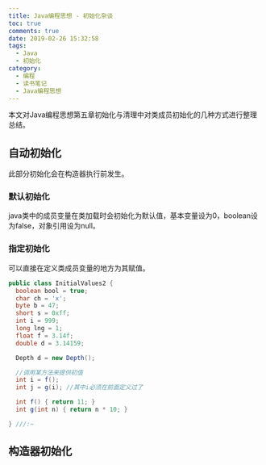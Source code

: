 ```yaml
---
title: Java编程思想 - 初始化杂谈
toc: true
comments: true
date: 2019-02-26 15:32:58
tags:
  - Java
  - 初始化
category:
  - 编程
  - 读书笔记
  - Java编程思想
---
```


本文对Java编程思想第五章初始化与清理中对类成员初始化的几种方式进行整理总结。
## 自动初始化
此部分初始化会在构造器执行前发生。
### 默认初始化
java类中的成员变量在类加载时会初始化为默认值，基本变量设为0，boolean设为false，对象引用设为null。
### 指定初始化
可以直接在定义类成员变量的地方为其赋值。
```java
public class InitialValues2 {
  boolean bool = true;
  char ch = 'x';
  byte b = 47;
  short s = 0xff;
  int i = 999;
  long lng = 1;
  float f = 3.14f;
  double d = 3.14159;

  Depth d = new Depth();

  //调用某方法来提供初值
  int i = f();
  int j = g(i); //其中i必须在前面定义过了

  int f() { return 11; }
  int g(int n) { return n * 10; }

} ///:~
```

## 构造器初始化

